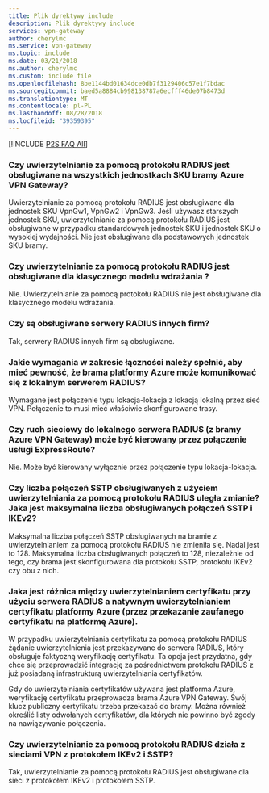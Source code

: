```yaml
---
title: Plik dyrektywy include
description: Plik dyrektywy include
services: vpn-gateway
author: cherylmc
ms.service: vpn-gateway
ms.topic: include
ms.date: 03/21/2018
ms.author: cherylmc
ms.custom: include file
ms.openlocfilehash: 8be1144bd01634dce0db7f3129406c57e1f7bdac
ms.sourcegitcommit: baed5a8884cb998138787a6ecfff46de07b8473d
ms.translationtype: MT
ms.contentlocale: pl-PL
ms.lasthandoff: 08/28/2018
ms.locfileid: "39359395"
---
```

[!INCLUDE [P2S FAQ All](vpn-gateway-faq-p2s-all-include.md)]

### <a name="is-radius-authentication-supported-on-all-azure-vpn-gateway-skus"></a>Czy uwierzytelnianie za pomocą protokołu RADIUS jest obsługiwane na wszystkich jednostkach SKU bramy Azure VPN Gateway?

Uwierzytelnianie za pomocą protokołu RADIUS jest obsługiwane dla jednostek SKU VpnGw1, VpnGw2 i VpnGw3. Jeśli używasz starszych jednostek SKU, uwierzytelnianie za pomocą protokołu RADIUS jest obsługiwane w przypadku standardowych jednostek SKU i jednostek SKU o wysokiej wydajności. Nie jest obsługiwane dla podstawowych jednostek SKU bramy. 
 
### <a name="is-radius-authentication-supported-for-the-classic-deployment-model"></a>Czy uwierzytelnianie za pomocą protokołu RADIUS jest obsługiwane dla klasycznego modelu wdrażania ?
 
Nie. Uwierzytelnianie za pomocą protokołu RADIUS nie jest obsługiwane dla klasycznego modelu wdrażania.
 
### <a name="are-3rd-party-radius-servers-supported"></a>Czy są obsługiwane serwery RADIUS innych firm?

Tak, serwery RADIUS innych firm są obsługiwane.
 
### <a name="what-are-the-connectivity-requirements-to-ensure-that-the-azure-gateway-is-able-to-reach-an-on-premises-radius-server"></a>Jakie wymagania w zakresie łączności należy spełnić, aby mieć pewność, że brama platformy Azure może komunikować się z lokalnym serwerem RADIUS?

Wymagane jest połączenie typu lokacja-lokacja z lokacją lokalną przez sieć VPN. Połączenie to musi mieć właściwie skonfigurowane trasy.  
 
### <a name="can-traffic-to-an-on-premises-radius-server-from-the-azure-vpn-gateway-be-routed-over-an-expressroute-connection"></a>Czy ruch sieciowy do lokalnego serwera RADIUS (z bramy Azure VPN Gateway) może być kierowany przez połączenie usługi ExpressRoute?

Nie. Może być kierowany wyłącznie przez połączenie typu lokacja-lokacja.
 
### <a name="is-there-a-change-in-the-number-of-sstp-connections-supported-with-radius-authentication-what-is-the-maximum-number-of-sstp-and-ikev2-connections-supported"></a>Czy liczba połączeń SSTP obsługiwanych z użyciem uwierzytelniania za pomocą protokołu RADIUS uległa zmianie? Jaka jest maksymalna liczba obsługiwanych połączeń SSTP i IKEv2?

Maksymalna liczba połączeń SSTP obsługiwanych na bramie z uwierzytelnianiem za pomocą protokołu RADIUS nie zmieniła się. Nadal jest to 128. Maksymalna liczba obsługiwanych połączeń to 128, niezależnie od tego, czy brama jest skonfigurowana dla protokołu SSTP, protokołu IKEv2 czy obu z nich.
 
### <a name="what-is-the-difference-between-doing-certificate-authentication-using-a-radius-server-vs-using-azure-native-certificate-authentication-by-uploading-a-trusted-certificate-to-azure"></a>Jaka jest różnica między uwierzytelnianiem certyfikatu przy użyciu serwera RADIUS a natywnym uwierzytelnianiem certyfikatu platformy Azure (przez przekazanie zaufanego certyfikatu na platformę Azure).

W przypadku uwierzytelniania certyfikatu za pomocą protokołu RADIUS żądanie uwierzytelnienia jest przekazywane do serwera RADIUS, który obsługuje faktyczną weryfikację certyfikatu. Ta opcja jest przydatna, gdy chce się przeprowadzić integrację za pośrednictwem protokołu RADIUS z już posiadaną infrastrukturą uwierzytelniania certyfikatów.
  
Gdy do uwierzytelniania certyfikatów używana jest platforma Azure, weryfikację certyfikatu przeprowadza brama Azure VPN Gateway. Swój klucz publiczny certyfikatu trzeba przekazać do bramy. Można również określić listy odwołanych certyfikatów, dla których nie powinno być zgody na nawiązywanie połączenia.

### <a name="does-radius-authentication-work-with-both-ikev2-and-sstp-vpn"></a>Czy uwierzytelnianie za pomocą protokołu RADIUS działa z sieciami VPN z protokołem IKEv2 i SSTP?

Tak, uwierzytelnianie za pomocą protokołu RADIUS jest obsługiwane dla sieci z protokołem IKEv2 i protokołem SSTP. 
